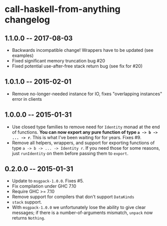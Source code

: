 # call-haskell-from-anything changelog

## 1.1.0.0 -- 2017-08-03

* Backwards incompatible change! Wrappers have to be updated (see examples)
* Fixed significant memory truncation bug #20
* Fixed potential use-after-free stack return bug (see fix for #20)

## 1.0.1.0 -- 2015-02-01

* Remove no-longer-needed instance for IO, fixes "overlapping instances" error in clients

## 1.0.0.0 -- 2015-01-31

* Use closed type families to remove need for `Identity` monad at the end of functions.
  **You can now export any pure function of type `a -> b -> ... -> r`**.
  This is what I've been waiting for for years. Fixes #9.
* Remove all helpers, wrappers, and support for exporting functions of type `a -> b -> ... -> Identity r`. If you need those for some reasons, just `runIdentity` on them before passing them to `export`.

## 0.2.0.0 -- 2015-01-31

* Update to `msgpack-1.0.0`. Fixes #5.
* Fix compilation under GHC 7.10
* Require GHC >= 7.10
* Remove support for compilers that don't support `DataKinds`
* `stack` support.
* With `msgpack-1.0.0` we unfortunately lose the ability to give clear messages; if there is a number-of-arguments mismatch, `unpack` now returns `Nothing`.
